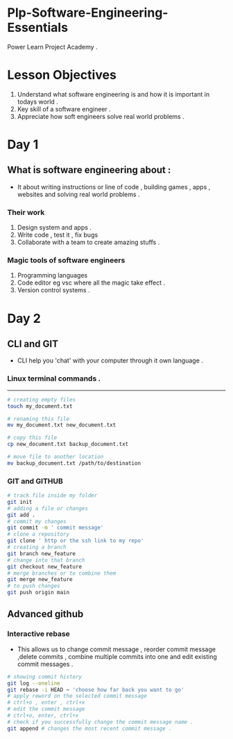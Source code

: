 # Plp-Software-Engineering-Essentials
Power Learn Project  Academy .

# Lesson Objectives 
1) Understand what software engineering is and how it is important in todays world .
2) Key skill of a software engineer .
3) Appreciate how soft engineers solve real world problems .
# Day 1
## What is software engineering about :
- It about writing instructions or line of code , building games , apps , websites and solving real world problems .
 
 ### Their work 
  1.  Design system and apps . 
  2. Write code , test it , fix bugs 
  3. Collaborate with a team to create amazing stuffs .

### Magic tools of software engineers 
  1. Programming languages 
  2. Code editor eg vsc where all the magic take effect .
  3. Version control systems .

# Day 2 
## CLI and GIT 
- CLI help you 'chat' with your computer through it own language .
### Linux terminal commands .
___
```bash
# creating empty files
touch my_document.txt

# renaming this file
mv my_document.txt new_document.txt

# copy this file
cp new_document.txt backup_document.txt 

# move file to another location
mv backup_document.txt /path/to/destination
```
### GIT and GITHUB 
```bash
# track file inside my folder 
git init 
# adding a file or changes 
git add .
# commit my changes 
git commit -m ' commit message'
# clone a repository 
git clone ' http or the ssh link to my repo'
# creating a branch 
git branch new_feature 
# change into that branch 
git checkout new_feature 
# merge branches or to combine them 
git merge new_feature 
# to push changes 
git push origin main 
```
## Advanced github 
###  Interactive rebase
- This allows us to change commit message , reorder commit message ,delete commits , combine multiple commits into one and edit existing commit messages .
```bash 
# showing commit history 
git log --oneline 
git rebase -i HEAD ~ 'choose how far back you want to go'
# apply reword on the selected commit message 
# ctrl+o , enter , ctrl+x
# edit the commit message 
# ctrl+o, enter, ctrl+x
# check if you successfully change the commit message name .
git append # changes the most recent commit message .
